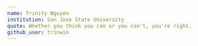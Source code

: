 ```yaml
---
name: Trinity Nguyen
institution: San Jose State University
quote: Whether you think you can or you can't, you're right.
github_user: trinwin
---
```

